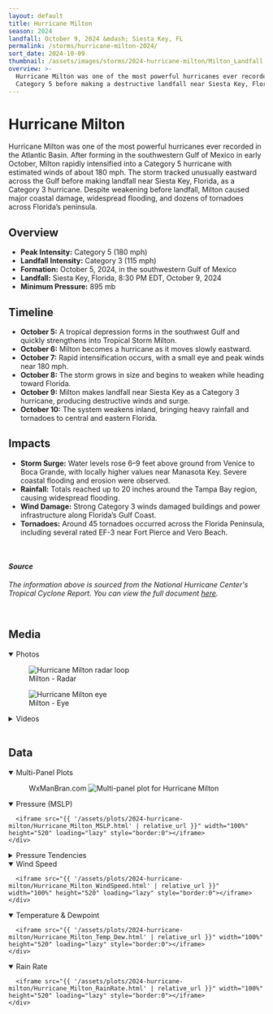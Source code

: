 ```yaml
---
layout: default
title: Hurricane Milton
season: 2024
landfall: October 9, 2024 &mdash; Siesta Key, FL
permalink: /storms/hurricane-milton-2024/
sort_date: 2024-10-09
thumbnail: /assets/images/storms/2024-hurricane-milton/Milton_Landfall.jpg
overview: >-
  Hurricane Milton was one of the most powerful hurricanes ever recorded in the Atlantic Basin, rapidly intensifying to a
  Category 5 before making a destructive landfall near Siesta Key, Florida.
---
```


<h1 class="storm-page__title">Hurricane Milton</h1>
Hurricane Milton was one of the most powerful hurricanes ever recorded in the Atlantic Basin. After forming in the southwestern Gulf of Mexico in early October, Milton rapidly intensified into a Category 5 hurricane with estimated winds of about 180 mph. The storm tracked unusually eastward across the Gulf before making landfall near Siesta Key, Florida, as a Category 3 hurricane. Despite weakening before landfall, Milton caused major coastal damage, widespread flooding, and dozens of tornadoes across Florida’s peninsula.

## Overview
- **Peak Intensity:** Category 5 (180 mph)
- **Landfall Intensity:** Category 3 (115 mph)
- **Formation:** October 5, 2024, in the southwestern Gulf of Mexico
- **Landfall:** Siesta Key, Florida, 8:30 PM EDT, October 9, 2024
- **Minimum Pressure:** 895 mb

## Timeline
- **October 5:** A tropical depression forms in the southwest Gulf and quickly strengthens into Tropical Storm Milton.
- **October 6:** Milton becomes a hurricane as it moves slowly eastward.
- **October 7:** Rapid intensification occurs, with a small eye and peak winds near 180 mph.
- **October 8:** The storm grows in size and begins to weaken while heading toward Florida.
- **October 9:** Milton makes landfall near Siesta Key as a Category 3 hurricane, producing destructive winds and surge.
- **October 10:** The system weakens inland, bringing heavy rainfall and tornadoes to central and eastern Florida.

## Impacts
- **Storm Surge:** Water levels rose 6–9 feet above ground from Venice to Boca Grande, with locally higher values near Manasota Key. Severe coastal flooding and erosion were observed.
- **Rainfall:** Totals reached up to 20 inches around the Tampa Bay region, causing widespread flooding.
- **Wind Damage:** Strong Category 3 winds damaged buildings and power infrastructure along Florida’s Gulf Coast.
- **Tornadoes:** Around 45 tornadoes occurred across the Florida Peninsula, including several rated EF-3 near Fort Pierce and Vero Beach.

<br />

#### _Source_
<em>The information above is sourced from the National Hurricane Center's Tropical Cyclone Report. You can view the full document <a href="https://www.nhc.noaa.gov/data/tcr/AL142024_Milton.pdf" target="_blank" rel="noopener noreferrer">here</a>.</em>

<br />

## Media

<details class="storm-plot-group" open>
  <summary class="storm-plot-summary">Photos</summary>
  <div class="development-media development-media--split">
    <figure class="development-media__figure">
      <img
        src="{{ '/assets/images/previous-storms/Milton_radar.GIF' | relative_url }}"
        alt="Hurricane Milton radar loop"
        loading="lazy"
        decoding="async"
      >
      <figcaption>Milton - Radar</figcaption>
    </figure>
    <figure class="development-media__figure">
      <img
        src="{{ '/assets/images/previous-storms/Milton_eye.png' | relative_url }}"
        alt="Hurricane Milton eye"
        loading="lazy"
        decoding="async"
      >
      <figcaption>Milton - Eye</figcaption>
    </figure>
  </div>
</details>

<details class="storm-plot-group">
  <summary class="storm-plot-summary">Videos</summary>
  <p>Videos coming soon.</p>
</details>

<br />

<!-- DATA-SECTION:START -->

<h2>Data</h2>

<div class="storm-data">
  <details class="storm-plot-group" open>
    <summary class="storm-plot-summary">Multi-Panel Plots</summary>
    <div class="storm-plot storm-multi-panels">
      <figure class="storm-multi-panels__figure">
        <span class="storm-multi-panels__watermark" aria-hidden="true">WxManBran.com</span>
        <img src="{{ '/assets/plots/2024-hurricane-milton/Hurricane_Milton_MultiPanel.svg' | relative_url }}" alt="Multi-panel plot for Hurricane Milton" loading="lazy">
      </figure>
    </div>
  </details>
  <details class="storm-plot-group" open>
    <summary class="storm-plot-summary">Pressure (MSLP)</summary>
    <div class="storm-plot">

      <iframe src="{{ '/assets/plots/2024-hurricane-milton/Hurricane_Milton_MSLP.html' | relative_url }}" width="100%" height="520" loading="lazy" style="border:0"></iframe>
    </div>
  </details>
  <details class="storm-plot-group">
    <summary class="storm-plot-summary">Pressure Tendencies</summary>
    <div class="storm-plot">
      <iframe src="{{ '/assets/plots/2024-hurricane-milton/Hurricane_Milton_PTendency_5min.html' | relative_url }}" width="100%" height="520" loading="lazy" style="border:0"></iframe>
    </div>
    <div class="storm-plot">
      <iframe src="{{ '/assets/plots/2024-hurricane-milton/Hurricane_Milton_PTendency_10min.html' | relative_url }}" width="100%" height="520" loading="lazy" style="border:0"></iframe>
    </div>
    <div class="storm-plot">
      <iframe src="{{ '/assets/plots/2024-hurricane-milton/Hurricane_Milton_PTendency_15min.html' | relative_url }}" width="100%" height="520" loading="lazy" style="border:0"></iframe>
    </div>
    <div class="storm-plot">
      <iframe src="{{ '/assets/plots/2024-hurricane-milton/Hurricane_Milton_PTendency_30min.html' | relative_url }}" width="100%" height="520" loading="lazy" style="border:0"></iframe>
    </div>
    <div class="storm-plot">
      <iframe src="{{ '/assets/plots/2024-hurricane-milton/Hurricane_Milton_PTendency_1hour.html' | relative_url }}" width="100%" height="520" loading="lazy" style="border:0"></iframe>
    </div>
  </details>
  <details class="storm-plot-group" open>
    <summary class="storm-plot-summary">Wind Speed</summary>
    <div class="storm-plot">

      <iframe src="{{ '/assets/plots/2024-hurricane-milton/Hurricane_Milton_WindSpeed.html' | relative_url }}" width="100%" height="520" loading="lazy" style="border:0"></iframe>
    </div>
  </details>
  <details class="storm-plot-group" open>
    <summary class="storm-plot-summary">Temperature &amp; Dewpoint</summary>
    <div class="storm-plot">

      <iframe src="{{ '/assets/plots/2024-hurricane-milton/Hurricane_Milton_Temp_Dew.html' | relative_url }}" width="100%" height="520" loading="lazy" style="border:0"></iframe>
    </div>
  </details>
  <details class="storm-plot-group" open>
    <summary class="storm-plot-summary">Rain Rate</summary>
    <div class="storm-plot">

      <iframe src="{{ '/assets/plots/2024-hurricane-milton/Hurricane_Milton_RainRate.html' | relative_url }}" width="100%" height="520" loading="lazy" style="border:0"></iframe>
    </div>
  </details>
</div>
<!-- DATA-SECTION:END -->

